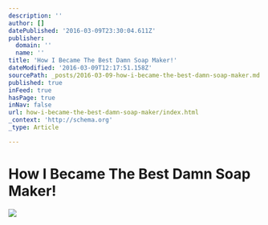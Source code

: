 ```yaml
---
description: ''
author: []
datePublished: '2016-03-09T23:30:04.611Z'
publisher:
  domain: ''
  name: ''
title: 'How I Became The Best Damn Soap Maker!'
dateModified: '2016-03-09T12:17:51.158Z'
sourcePath: _posts/2016-03-09-how-i-became-the-best-damn-soap-maker.md
published: true
inFeed: true
hasPage: true
inNav: false
url: how-i-became-the-best-damn-soap-maker/index.html
_context: 'http://schema.org'
_type: Article

---
```

# How I Became The Best Damn Soap Maker!
![](https://the-grid-user-content.s3-us-west-2.amazonaws.com/b5f428eb-531b-410b-8d70-5a2c688d4a00.png)